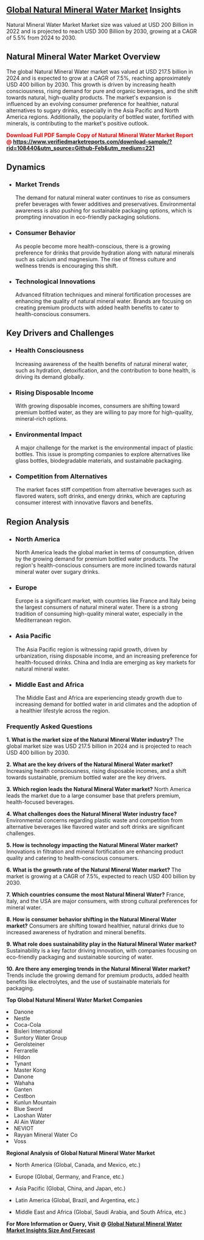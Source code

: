 <h2><a href="https://www.verifiedmarketreports.com/download-sample/?rid=108440&amp;utm_source=Github&amp;utm_medium=221" target="_blank">Global Natural Mineral Water Market</a> Insights</h2><p>Natural Mineral Water Market Market size was valued at USD 200 Billion in 2022 and is projected to reach USD 300 Billion by 2030, growing at a CAGR of 5.5% from 2024 to 2030.</p><p> <h2>Natural Mineral Water Market Overview</h2> <p>The global Natural Mineral Water market was valued at USD 217.5 billion in 2024 and is expected to grow at a CAGR of 7.5%, reaching approximately USD 400 billion by 2030. This growth is driven by increasing health consciousness, rising demand for pure and organic beverages, and the shift towards natural, high-quality products. The market's expansion is influenced by an evolving consumer preference for healthier, natural alternatives to sugary drinks, especially in the Asia Pacific and North America regions. Additionally, the popularity of bottled water, fortified with minerals, is contributing to the market's positive outlook.</p> <p><strong><p><span class=""><span style="color: #ff0000;"><strong>Download Full PDF Sample Copy of Natural Mineral Water Market Report</strong> @ </span><a href="https://www.verifiedmarketreports.com/download-sample/?rid=108440&amp;utm_source=Github-Feb&amp;utm_medium=221" target="_blank">https://www.verifiedmarketreports.com/download-sample/?rid=108440&amp;utm_source=Github-Feb&amp;utm_medium=221</a></span></p></strong></p> <h2>Dynamics</h2> <ul> <li><h3>Market Trends</h3> The demand for natural mineral water continues to rise as consumers prefer beverages with fewer additives and preservatives. Environmental awareness is also pushing for sustainable packaging options, which is prompting innovation in eco-friendly packaging solutions.</li> <li><h3>Consumer Behavior</h3> As people become more health-conscious, there is a growing preference for drinks that provide hydration along with natural minerals such as calcium and magnesium. The rise of fitness culture and wellness trends is encouraging this shift.</li> <li><h3>Technological Innovations</h3> Advanced filtration techniques and mineral fortification processes are enhancing the quality of natural mineral water. Brands are focusing on creating premium products with added health benefits to cater to health-conscious consumers.</li> </ul> <h2>Key Drivers and Challenges</h2> <ul> <li><h3>Health Consciousness</h3> Increasing awareness of the health benefits of natural mineral water, such as hydration, detoxification, and the contribution to bone health, is driving its demand globally.</li> <li><h3>Rising Disposable Income</h3> With growing disposable incomes, consumers are shifting toward premium bottled water, as they are willing to pay more for high-quality, mineral-rich options.</li> <li><h3>Environmental Impact</h3> A major challenge for the market is the environmental impact of plastic bottles. This issue is prompting companies to explore alternatives like glass bottles, biodegradable materials, and sustainable packaging.</li> <li><h3>Competition from Alternatives</h3> The market faces stiff competition from alternative beverages such as flavored waters, soft drinks, and energy drinks, which are capturing consumer interest with innovative flavors and benefits.</li> </ul> <h2>Region Analysis</h2> <ul> <li><h3>North America</h3> North America leads the global market in terms of consumption, driven by the growing demand for premium bottled water products. The region's health-conscious consumers are more inclined towards natural mineral water over sugary drinks.</li> <li><h3>Europe</h3> Europe is a significant market, with countries like France and Italy being the largest consumers of natural mineral water. There is a strong tradition of consuming high-quality mineral water, especially in the Mediterranean region.</li> <li><h3>Asia Pacific</h3> The Asia Pacific region is witnessing rapid growth, driven by urbanization, rising disposable income, and an increasing preference for health-focused drinks. China and India are emerging as key markets for natural mineral water.</li> <li><h3>Middle East and Africa</h3> The Middle East and Africa are experiencing steady growth due to increasing demand for bottled water in arid climates and the adoption of a healthier lifestyle across the region.</li> </ul> <h3>Frequently Asked Questions</h3> <p><strong>1. What is the market size of the Natural Mineral Water industry?</strong> The global market size was USD 217.5 billion in 2024 and is projected to reach USD 400 billion by 2030.</p> <p><strong>2. What are the key drivers of the Natural Mineral Water market?</strong> Increasing health consciousness, rising disposable incomes, and a shift towards sustainable, premium bottled water are the key drivers.</p> <p><strong>3. Which region leads the Natural Mineral Water market?</strong> North America leads the market due to a large consumer base that prefers premium, health-focused beverages.</p> <p><strong>4. What challenges does the Natural Mineral Water industry face?</strong> Environmental concerns regarding plastic waste and competition from alternative beverages like flavored water and soft drinks are significant challenges.</p> <p><strong>5. How is technology impacting the Natural Mineral Water market?</strong> Innovations in filtration and mineral fortification are enhancing product quality and catering to health-conscious consumers.</p> <p><strong>6. What is the growth rate of the Natural Mineral Water market?</strong> The market is growing at a CAGR of 7.5%, expected to reach USD 400 billion by 2030.</p> <p><strong>7. Which countries consume the most Natural Mineral Water?</strong> France, Italy, and the USA are major consumers, with strong cultural preferences for mineral water.</p> <p><strong>8. How is consumer behavior shifting in the Natural Mineral Water market?</strong> Consumers are shifting toward healthier, natural drinks due to increased awareness of hydration and mineral benefits.</p> <p><strong>9. What role does sustainability play in the Natural Mineral Water market?</strong> Sustainability is a key factor driving innovation, with companies focusing on eco-friendly packaging and sustainable sourcing of water.</p> <p><strong>10. Are there any emerging trends in the Natural Mineral Water market?</strong> Trends include the growing demand for premium products, added health benefits like electrolytes, and the use of sustainable materials for packaging.</p> </p><p><strong>Top Global Natural Mineral Water Market Companies</strong></p><div data-test-id=""><p><li>Danone</li><li> Nestle</li><li> Coca-Cola</li><li> Bisleri International</li><li> Suntory Water Group</li><li> Gerolsteiner</li><li> Ferrarelle</li><li> Hildon</li><li> Tynant</li><li> Master Kong</li><li> Danone</li><li> Wahaha</li><li> Ganten</li><li> Cestbon</li><li> Kunlun Mountain</li><li> Blue Sword</li><li> Laoshan Water</li><li> Al Ain Water</li><li> NEVIOT</li><li> Rayyan Mineral Water Co</li><li> Voss</li></p><div><strong>Regional Analysis of&nbsp;Global Natural Mineral Water Market</strong></div><ul><li dir="ltr"><p dir="ltr">North America&nbsp;(Global, Canada, and Mexico, etc.)</p></li><li dir="ltr"><p dir="ltr">Europe (Global, Germany, and France, etc.)</p></li><li dir="ltr"><p dir="ltr">Asia Pacific&nbsp;(Global, China, and Japan, etc.)</p></li><li dir="ltr"><p dir="ltr">Latin America&nbsp;(Global, Brazil, and Argentina, etc.)</p></li><li dir="ltr">Middle East and Africa&nbsp;(Global, Saudi Arabia, and South Africa, etc.)</li></ul><p><strong>For More Information or Query, Visit @&nbsp;</strong><strong><a href="https://www.verifiedmarketreports.com/product/global-natural-mineral-water-market-2019-by-manufacturers-regions-type-and-application-forecast-to-2024/?utm_source=Github&amp;utm_medium=221" target="_blank">Global Natural Mineral Water Market Insights Size And Forecast</a></strong></p></div>
